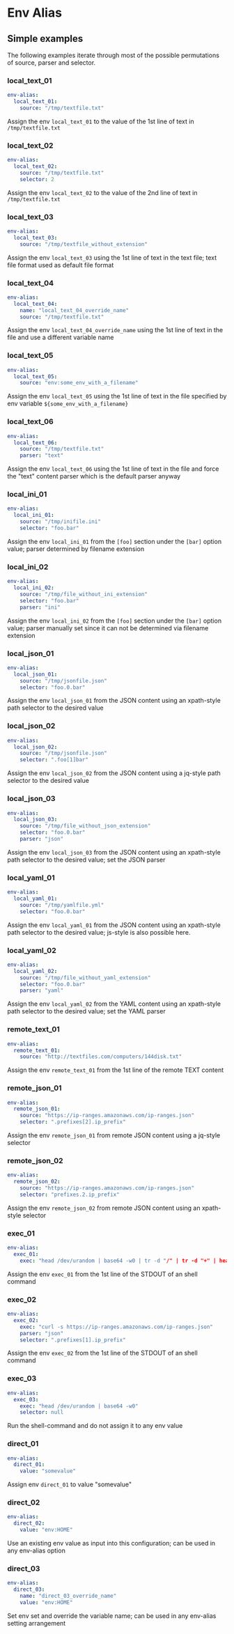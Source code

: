 # Env Alias

## Simple examples
The following examples iterate through most of the possible permutations of source, parser
and selector. 

### local_text_01
```yaml
env-alias:
  local_text_01:
    source: "/tmp/textfile.txt"
```
Assign the env `local_text_01` to the value of the 1st line of text in `/tmp/textfile.txt`

### local_text_02
```yaml
env-alias:
  local_text_02:
    source: "/tmp/textfile.txt"
    selector: 2
```
Assign the env `local_text_02` to the value of the 2nd line of text in `/tmp/textfile.txt`

### local_text_03
```yaml
env-alias:
  local_text_03:
    source: "/tmp/textfile_without_extension"
```
Assign the env `local_text_03` using the 1st line of text in the text file; text file format used as default file format

### local_text_04
```yaml
env-alias:
  local_text_04:
    name: "local_text_04_override_name"
    source: "/tmp/textfile.txt"
```
Assign the env `local_text_04_override_name` using the 1st line of text in the file and use a different variable name

### local_text_05
```yaml
env-alias:
  local_text_05:
    source: "env:some_env_with_a_filename"
```
Assign the env `local_text_05` using the 1st line of text in the file specified by env variable `${some_env_with_a_filename}`

### local_text_06
```yaml
env-alias:
  local_text_06:
    source: "/tmp/textfile.txt"
    parser: "text"
```
Assign the env `local_text_06` using the 1st line of text in the file and force the "text" content parser which is the default parser anyway

### local_ini_01
```yaml
env-alias:
  local_ini_01:
    source: "/tmp/inifile.ini"
    selector: "foo.bar"
```
Assign the env `local_ini_01` from the `[foo]` section under the `[bar]` option value; parser determined by filename extension

### local_ini_02
```yaml
env-alias:
  local_ini_02:
    source: "/tmp/file_without_ini_extension"
    selector: "foo.bar"
    parser: "ini"
```
Assign the env `local_ini_02` from the `[foo]` section under the `[bar]` option value; parser manually set since it can not be determined via filename extension

### local_json_01
```yaml
env-alias:
  local_json_01:
    source: "/tmp/jsonfile.json"
    selector: "foo.0.bar"
```  
Assign the env `local_json_01` from the JSON content using an xpath-style path selector to the desired value

### local_json_02
```yaml
env-alias:
  local_json_02:
    source: "/tmp/jsonfile.json"
    selector: ".foo[1]bar"
```
Assign the env `local_json_02` from the JSON content using a jq-style path selector to the desired value

### local_json_03
```yaml
env-alias:
  local_json_03:
    source: "/tmp/file_without_json_extension"
    selector: "foo.0.bar"
    parser: "json"
```
Assign the env `local_json_03` from the JSON content using an xpath-style path selector to the desired value; set the JSON parser

### local_yaml_01
```yaml
env-alias:
  local_yaml_01:
    source: "/tmp/yamlfile.yml"
    selector: "foo.0.bar"
```
Assign the env `local_yaml_01` from the JSON content using an xpath-style path selector to the desired value; js-style is also possible here.

### local_yaml_02
```yaml
env-alias:
  local_yaml_02:
    source: "/tmp/file_without_yaml_extension"
    selector: "foo.0.bar"
    parser: "yaml"
```
Assign the env `local_yaml_02` from the YAML content using an xpath-style path selector to the desired value; set the YAML parser

### remote_text_01
```yaml
env-alias:
  remote_text_01:
    source: "http://textfiles.com/computers/144disk.txt"
```
Assign the env `remote_text_01` from the 1st line of the remote TEXT content

### remote_json_01
```yaml
env-alias:
  remote_json_01:
    source: "https://ip-ranges.amazonaws.com/ip-ranges.json"
    selector: ".prefixes[2].ip_prefix"
```
Assign the env `remote_json_01` from remote JSON content using a jq-style selector

### remote_json_02
```yaml
env-alias:
  remote_json_02:
    source: "https://ip-ranges.amazonaws.com/ip-ranges.json"
    selector: "prefixes.2.ip_prefix"
```
Assign the env `remote_json_02` from remote JSON content using an xpath-style selector

### exec_01
```yaml
env-alias:
  exec_01:
    exec: "head /dev/urandom | base64 -w0 | tr -d "/" | tr -d "+" | head -c20"
```
Assign the env `exec_01` from the 1st line of the STDOUT of an shell command

### exec_02
```yaml
env-alias:
  exec_02:
    exec: "curl -s https://ip-ranges.amazonaws.com/ip-ranges.json"
    parser: "json"
    selector: ".prefixes[1].ip_prefix"
```  
Assign the env `exec_02` from the 1st line of the STDOUT of an shell command

### exec_03
```yaml
env-alias:
  exec_03:
    exec: "head /dev/urandom | base64 -w0"
    selector: null
```
Run the shell-command and do not assign it to any env value

### direct_01
```yaml
env-alias:
  direct_01:
    value: "somevalue"
```
Assign env `direct_01` to value "somevalue"

### direct_02
```yaml
env-alias:
  direct_02:
    value: "env:HOME"
```
Use an existing env value as input into this configuration; can be used in any env-alias option

### direct_03
```yaml
env-alias:
  direct_03:
    name: "direct_03_override_name"
    value: "env:HOME"
```
Set env set and override the variable name; can be used in any env-alias setting arrangement
